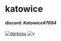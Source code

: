 # katowice

#### discord: *Katowice#7694*

[![darkosu](https://i.imgur.com/V4CzxIn.png)](https://i.imgur.com/V4CzxIn.png)
![v](https://komarev.com/ghpvc/?username=TheRealOXY&color=B57EDC)
